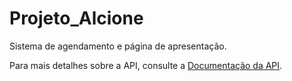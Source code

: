 # Projeto_Alcione

Sistema de agendamento e página de apresentação.

Para mais detalhes sobre a API, consulte a [Documentação da API](docs/API_Documentation.md).
